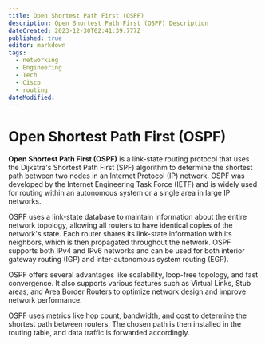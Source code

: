 ```yaml
---
title: Open Shortest Path First (OSPF)
description: Open Shortest Path First (OSPF) Description
dateCreated: 2023-12-30T02:41:39.777Z
published: true
editor: markdown
tags:
  - networking
  - Engineering
  - Tech
  - Cisco
  - routing
dateModified: 
---
```

# Open Shortest Path First (OSPF)

**Open Shortest Path First (OSPF)** is a link-state routing protocol that uses the Dijkstra's Shortest Path First (SPF) algorithm to determine the shortest path between two nodes in an Internet Protocol (IP) network. OSPF was developed by the Internet Engineering Task Force (IETF) and is widely used for routing within an autonomous system or a single area in large IP networks.

OSPF uses a link-state database to maintain information about the entire network topology, allowing all routers to have identical copies of the network's state. Each router shares its link-state information with its neighbors, which is then propagated throughout the network. OSPF supports both IPv4 and IPv6 networks and can be used for both interior gateway routing (IGP) and inter-autonomous system routing (EGP).

OSPF offers several advantages like scalability, loop-free topology, and fast convergence. It also supports various features such as Virtual Links, Stub areas, and Area Border Routers to optimize network design and improve network performance.

OSPF uses metrics like hop count, bandwidth, and cost to determine the shortest path between routers. The chosen path is then installed in the routing table, and data traffic is forwarded accordingly.